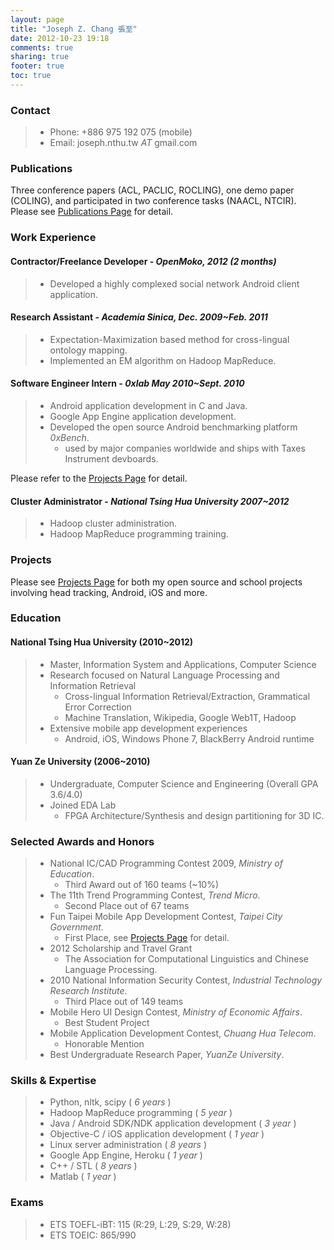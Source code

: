 ```yaml
---
layout: page
title: "Joseph Z. Chang 張至"
date: 2012-10-23 19:18
comments: true
sharing: true
footer: true
toc: true
---
```


### Contact 
> - Phone: +886 975 192 075 (mobile)
> - Email: joseph.nthu.tw _AT_ gmail.com

### Publications
Three conference papers (ACL, PACLIC, ROCLING), one demo paper (COLING), and participated in two conference tasks (NAACL, NTCIR).
Please see [Publications Page](/publications) for detail.

### Work Experience

#### Contractor/Freelance Developer - *OpenMoko, 2012 (2 months)*
> - Developed a highly complexed social network Android client application.

#### Research Assistant - *Academia Sinica, Dec. 2009~Feb. 2011*
> - Expectation-Maximization based method for cross-lingual ontology mapping.
> - Implemented an EM algorithm on Hadoop MapReduce.

#### Software Engineer Intern - *0xlab May 2010~Sept. 2010*
> - Android application development in C and Java.
> - Google App Engine application development.
> - Developed the open source Android benchmarking platform *0xBench*. 
>   - used by major companies worldwide and ships with Taxes Instrument devboards. 

Please refer to the [Projects Page](/projects) for detail.

#### Cluster Administrator - *National Tsing Hua University 2007~2012*
> - Hadoop cluster administration.
> - Hadoop MapReduce programming training.


### Projects
Please see [Projects Page](/projects) for both my open source and school projects involving head tracking, Android, iOS and more.

### Education

#### National Tsing Hua University (2010~2012)
> - Master, Information System and Applications, Computer Science
> - Research focused on Natural Language Processing and Information Retrieval
>   - Cross-lingual Information Retrieval/Extraction, Grammatical Error Correction
>   - Machine Translation, Wikipedia, Google Web1T, Hadoop
> - Extensive mobile app development experiences
>   - Android, iOS, Windows Phone 7, BlackBerry Android runtime

#### Yuan Ze University (2006~2010)
> - Undergraduate, Computer Science and Engineering (Overall GPA 3.6/4.0)
> - Joined EDA Lab
>   - FPGA Architecture/Synthesis and design partitioning for 3D IC.

### Selected Awards and Honors
> - National IC/CAD Programming Contest 2009, *Ministry of Education*.
>   - Third Award out of 160 teams (~10%)
> - The 11th Trend Programming Contest, *Trend Micro*.
>   - Second Place out of 67 teams 
> - Fun Taipei Mobile App Development Contest, *Taipei City Government*.
>   - First Place, see [Projects Page](/projects) for detail.
> - 2012 Scholarship and Travel Grant
>   - The Association for Computational Linguistics and Chinese Language Processing.
> - 2010 National Information Security Contest, *Industrial Technology Research Institute*.
>   - Third Place out of 149 teams
> - Mobile Hero UI Design Contest, *Ministry of Economic Affairs*.
>   - Best Student Project
> - Mobile Application Development Contest, *Chuang Hua Telecom*.
>   - Honorable Mention 
> - Best Undergraduate Research Paper, *YuanZe University*.


### Skills & Expertise
> - Python, nltk, scipy  ( *6 years* )
> - Hadoop MapReduce programming ( *5 year* )
> - Java / Android SDK/NDK application development ( *3 year* )
> - Objective-C / iOS application development ( *1 year* )
> - Linux server administration ( *8 years* )
> - Google App Engine, Heroku ( *1 year* )
> - C++ / STL ( *8 years* )
> - Matlab ( *1 year* )

### Exams
> - ETS TOEFL-iBT: 115 (R:29, L:29, S:29, W:28)
> - ETS TOEIC: 865/990
